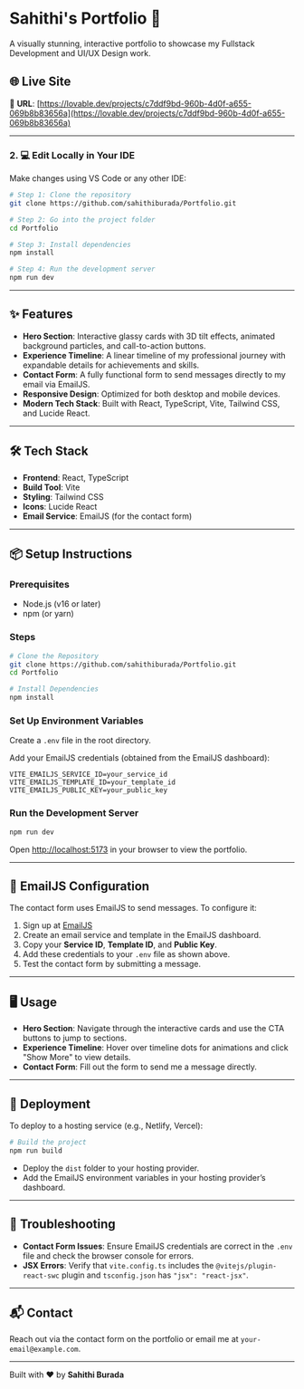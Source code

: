 
# Sahithi's Portfolio 🚀

A visually stunning, interactive portfolio to showcase my Fullstack Development and UI/UX Design work.

## 🌐 Live Site

🔗 **URL**: [https://lovable.dev/projects/c7ddf9bd-960b-4d0f-a655-069b8b83656a](https://lovable.dev/projects/c7ddf9bd-960b-4d0f-a655-069b8b83656a)

---

### 2. 💻 Edit Locally in Your IDE

Make changes using VS Code or any other IDE:

```bash
# Step 1: Clone the repository
git clone https://github.com/sahithiburada/Portfolio.git

# Step 2: Go into the project folder
cd Portfolio

# Step 3: Install dependencies
npm install

# Step 4: Run the development server
npm run dev
```

---

## ✨ Features

- **Hero Section**: Interactive glassy cards with 3D tilt effects, animated background particles, and call-to-action buttons.
- **Experience Timeline**: A linear timeline of my professional journey with expandable details for achievements and skills.
- **Contact Form**: A fully functional form to send messages directly to my email via EmailJS.
- **Responsive Design**: Optimized for both desktop and mobile devices.
- **Modern Tech Stack**: Built with React, TypeScript, Vite, Tailwind CSS, and Lucide React.

---

## 🛠️ Tech Stack

- **Frontend**: React, TypeScript  
- **Build Tool**: Vite  
- **Styling**: Tailwind CSS  
- **Icons**: Lucide React  
- **Email Service**: EmailJS (for the contact form)

---

## 📦 Setup Instructions

### Prerequisites

- Node.js (v16 or later)
- npm (or yarn)

### Steps

```bash
# Clone the Repository
git clone https://github.com/sahithiburada/Portfolio.git
cd Portfolio

# Install Dependencies
npm install
```

### Set Up Environment Variables

Create a `.env` file in the root directory.

Add your EmailJS credentials (obtained from the EmailJS dashboard):

```env
VITE_EMAILJS_SERVICE_ID=your_service_id
VITE_EMAILJS_TEMPLATE_ID=your_template_id
VITE_EMAILJS_PUBLIC_KEY=your_public_key
```

### Run the Development Server

```bash
npm run dev
```

Open [http://localhost:5173](http://localhost:5173) in your browser to view the portfolio.

---

## 📧 EmailJS Configuration

The contact form uses EmailJS to send messages. To configure it:

1. Sign up at [EmailJS](https://www.emailjs.com)
2. Create an email service and template in the EmailJS dashboard.
3. Copy your **Service ID**, **Template ID**, and **Public Key**.
4. Add these credentials to your `.env` file as shown above.
5. Test the contact form by submitting a message.

---

## 🖥️ Usage

- **Hero Section**: Navigate through the interactive cards and use the CTA buttons to jump to sections.
- **Experience Timeline**: Hover over timeline dots for animations and click "Show More" to view details.
- **Contact Form**: Fill out the form to send me a message directly.

---

## 🚀 Deployment

To deploy to a hosting service (e.g., Netlify, Vercel):

```bash
# Build the project
npm run build
```

- Deploy the `dist` folder to your hosting provider.
- Add the EmailJS environment variables in your hosting provider’s dashboard.

---

## 🐛 Troubleshooting

- **Contact Form Issues**: Ensure EmailJS credentials are correct in the `.env` file and check the browser console for errors.
- **JSX Errors**: Verify that `vite.config.ts` includes the `@vitejs/plugin-react-swc` plugin and `tsconfig.json` has `"jsx": "react-jsx"`.

---

## 📬 Contact

Reach out via the contact form on the portfolio or email me at `your-email@example.com`.

---

Built with ❤️ by **Sahithi Burada**
